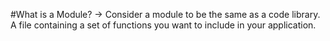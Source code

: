 #What is a Module?
-> Consider a module to be the same as a code library.
A file containing a set of functions you want to include in your application.

